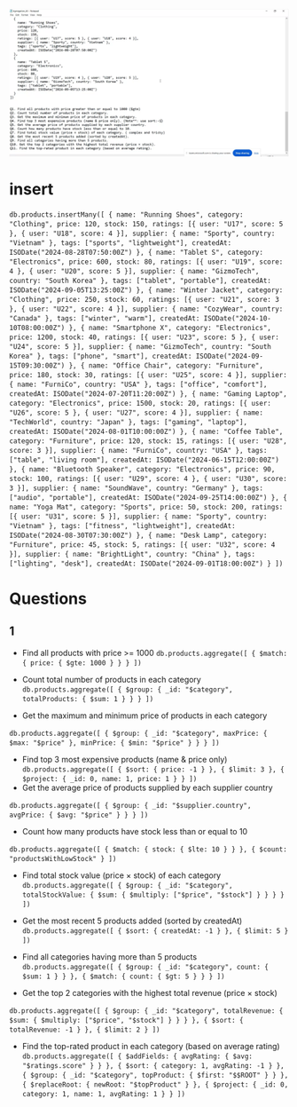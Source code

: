 ![alt text](image.png)
# insert 
`db.products.insertMany([
  {
    name: "Running Shoes",
    category: "Clothing",
    price: 120,
    stock: 150,
    ratings: [{ user: "U17", score: 5 }, { user: "U18", score: 4 }],
    supplier: { name: "Sporty", country: "Vietnam" },
    tags: ["sports", "lightweight"],
    createdAt: ISODate("2024-08-28T07:50:00Z")
  },
  {
    name: "Tablet S",
    category: "Electronics",
    price: 600,
    stock: 80,
    ratings: [{ user: "U19", score: 4 }, { user: "U20", score: 5 }],
    supplier: { name: "GizmoTech", country: "South Korea" },
    tags: ["tablet", "portable"],
    createdAt: ISODate("2024-09-05T13:25:00Z")
  },
  {
    name: "Winter Jacket",
    category: "Clothing",
    price: 250,
    stock: 60,
    ratings: [{ user: "U21", score: 3 }, { user: "U22", score: 4 }],
    supplier: { name: "CozyWear", country: "Canada" },
    tags: ["winter", "warm"],
    createdAt: ISODate("2024-10-10T08:00:00Z")
  },
  {
    name: "Smartphone X",
    category: "Electronics",
    price: 1200,
    stock: 40,
    ratings: [{ user: "U23", score: 5 }, { user: "U24", score: 5 }],
    supplier: { name: "GizmoTech", country: "South Korea" },
    tags: ["phone", "smart"],
    createdAt: ISODate("2024-09-15T09:30:00Z")
  },
  {
    name: "Office Chair",
    category: "Furniture",
    price: 180,
    stock: 30,
    ratings: [{ user: "U25", score: 4 }],
    supplier: { name: "FurniCo", country: "USA" },
    tags: ["office", "comfort"],
    createdAt: ISODate("2024-07-20T11:20:00Z")
  },
  {
    name: "Gaming Laptop",
    category: "Electronics",
    price: 1500,
    stock: 20,
    ratings: [{ user: "U26", score: 5 }, { user: "U27", score: 4 }],
    supplier: { name: "TechWorld", country: "Japan" },
    tags: ["gaming", "laptop"],
    createdAt: ISODate("2024-08-01T10:00:00Z")
  },
  {
    name: "Coffee Table",
    category: "Furniture",
    price: 120,
    stock: 15,
    ratings: [{ user: "U28", score: 3 }],
    supplier: { name: "FurniCo", country: "USA" },
    tags: ["table", "living room"],
    createdAt: ISODate("2024-06-15T12:00:00Z")
  },
  {
    name: "Bluetooth Speaker",
    category: "Electronics",
    price: 90,
    stock: 100,
    ratings: [{ user: "U29", score: 4 }, { user: "U30", score: 3 }],
    supplier: { name: "SoundWave", country: "Germany" },
    tags: ["audio", "portable"],
    createdAt: ISODate("2024-09-25T14:00:00Z")
  },
  {
    name: "Yoga Mat",
    category: "Sports",
    price: 50,
    stock: 200,
    ratings: [{ user: "U31", score: 5 }],
    supplier: { name: "Sporty", country: "Vietnam" },
    tags: ["fitness", "lightweight"],
    createdAt: ISODate("2024-08-30T07:30:00Z")
  },
  {
    name: "Desk Lamp",
    category: "Furniture",
    price: 45,
    stock: 5,
    ratings: [{ user: "U32", score: 4 }],
    supplier: { name: "BrightLight", country: "China" },
    tags: ["lighting", "desk"],
    createdAt: ISODate("2024-09-01T18:00:00Z")
  }
])`


# Questions
## 1
+ Find all products with price >= 1000
`db.products.aggregate([
  { $match: { price: { $gte: 1000 } } }
])`

+ Count total number of products in each category
`db.products.aggregate([
  {
    $group: {
      _id: "$category",
      totalProducts: { $sum: 1 }
    }
  }
])
`
+ Get the maximum and minimum price of products in each category

`db.products.aggregate([
  {
    $group: {
      _id: "$category",
      maxPrice: { $max: "$price" },
      minPrice: { $min: "$price" }
    }
  }
])
`

+ Find top 3 most expensive products (name & price only)
`db.products.aggregate([
  { $sort: { price: -1 } },
  { $limit: 3 },
  { $project: { _id: 0, name: 1, price: 1 } }
])
`
+ Get the average price of products supplied by each supplier country

`db.products.aggregate([
  {
    $group: {
      _id: "$supplier.country",
      avgPrice: { $avg: "$price" }
    }
  }
])
`
+ Count how many products have stock less than or equal to 10

`db.products.aggregate([
  { $match: { stock: { $lte: 10 } } },
  { $count: "productsWithLowStock" }
])
`

+ Find total stock value (price × stock) of each category
`db.products.aggregate([
  {
    $group: {
      _id: "$category",
      totalStockValue: { $sum: { $multiply: ["$price", "$stock"] } }
    }
  }
])
`

+ Get the most recent 5 products added (sorted by createdAt)
`db.products.aggregate([
  { $sort: { createdAt: -1 } },
  { $limit: 5 }
])
`

+ Find all categories having more than 5 products
`db.products.aggregate([
  {
    $group: {
      _id: "$category",
      count: { $sum: 1 }
    }
  },
  {
    $match: {
      count: { $gt: 5 }
    }
  }
])
`

+ Get the top 2 categories with the highest total revenue (price × stock)

`db.products.aggregate([
  {
    $group: {
      _id: "$category",
      totalRevenue: { $sum: { $multiply: ["$price", "$stock"] } }
    }
  },
  { $sort: { totalRevenue: -1 } },
  { $limit: 2 }
])
`
+ Find the top-rated product in each category (based on average rating)
`db.products.aggregate([
  {
    $addFields: {
      avgRating: { $avg: "$ratings.score" }
    }
  },
  { $sort: { category: 1, avgRating: -1 } },
  {
    $group: {
      _id: "$category",
      topProduct: { $first: "$$ROOT" }
    }
  },
  {
    $replaceRoot: { newRoot: "$topProduct" }
  },
  {
    $project: {
      _id: 0,
      category: 1,
      name: 1,
      avgRating: 1
    }
  }
])
`
